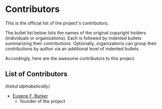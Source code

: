 # Contributors

This is the official list of the project's contributors.

The bullet list below lists the names of the original copyright holders
(individuals or organizations). Each is followed by indented bullets
summarizing their contributions. Optionally, organizations can group their
contributions by author via an additional level of indented bullets.

Accordingly, here are the awesome contributors to this project.

## List of Contributors

_(listed alphabetically)_

* [Eugene F. Barker](https://github.com/genebarker)
  - founder of the project
